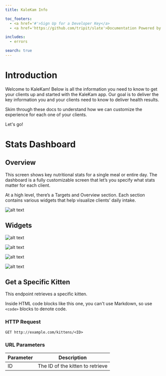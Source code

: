 ```yaml
---
title: KaleKam Info

toc_footers:
  - <a href='#'>Sign Up for a Developer Key</a>
  - <a href='https://github.com/tripit/slate'>Documentation Powered by Slate</a>

includes:
  - errors

search: true
---
```


# Introduction

Welcome to KaleKam! Below is all the information you need to know to get your clients up and started with the KaleKam app. Our goal is to deliver the key information you and your clients need to know to deliver health results.

Skim through these docs to understand how we can customize the experience for each one of your clients. 

Let's go!

# Stats Dashboard

## Overview

This screen shows key nutritional stats for a single meal or entire day. The dashboard is a fully customizable screen that let’s you specify what stats matter for each client. 

At a high level, there’s a Targets and Overview section. Each section contains various widgets that help visualize clients’ daily intake. 

![alt text](https://s3.amazonaws.com/kalekamonboarding/sections.png "Logo Title Text 1")

## Widgets

![alt text](https://s3.amazonaws.com/kalekamonboarding/number.png "Logo Title Text 1")

![alt text](https://s3.amazonaws.com/kalekamonboarding/speedometer.png "Logo Title Text 1")

![alt text](https://s3.amazonaws.com/kalekamonboarding/progressbar.png "Logo Title Text 1")

![alt text](https://s3.amazonaws.com/kalekamonboarding/piechart.png "Logo Title Text 1")

## Get a Specific Kitten

This endpoint retrieves a specific kitten.

<aside class="warning">Inside HTML code blocks like this one, you can't use Markdown, so use <code>&lt;code&gt;</code> blocks to denote code.</aside>

### HTTP Request

`GET http://example.com/kittens/<ID>`

### URL Parameters

Parameter | Description
--------- | -----------
ID | The ID of the kitten to retrieve

